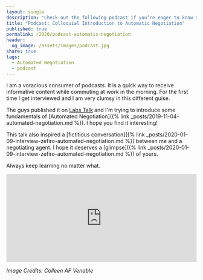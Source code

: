 ```yaml
---
layout: single
description: "Check out the following podcast if you’re eager to know more about automated negotiation and you want to get inspired by who are sharing your experience with you."
title: "Podcast: Colloquial Introduction to Automatic Negotiation"
published: true
permalink: /2020/podcast-automatic-negotiation
header:
  og_image: /assets/images/podcast.jpg
share: true
tags:
  - Automated Negotiation
  - podcast
---
```

I am a voracious consumer of podcasts. It is a quick way to receive informative content while commuting at work in the morning.
For the first time I get interviewed and I am very clumsy in this different guise.

The guys published it on [Labs Talk](https://cxlabs.sap.com/2020/01/16/labs-talk-feature-happy-new-year/) and I'm trying to introduce some fundamentals of [Automated Negotiation]({% link _posts/2019-11-04-automated-negotiation.md %}). I hope you find it interesting!

This talk also inspired a [fictitious conversation]({% link _posts/2020-01-09-interview-zefiro-automated-negotiation.md %}) between me and a negotiating agent. I hope it deserves a [glimpse]({% link _posts/2020-01-09-interview-zefiro-automated-negotiation.md %}) of yours.

Always keep learning no matter what.

<iframe src="https://open.spotify.com/embed-podcast/episode/0cPHZ1G50a7ArljgELgjoA" width="100%" height="232" frameborder="0" allowtransparency="true" allow="encrypted-media"></iframe>


*Image Credits: Colleen AF Venable*